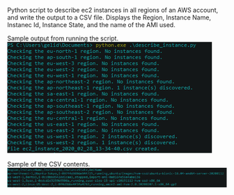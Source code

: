 Python script to describe ec2 instances in all regions of an AWS account, and write the output to a CSV file.
Displays the Region, Instance Name, Instanec Id, Instance State, and the name of the AMI used.


Sample output from running the script.
<img src="images/describe_ec2_example.PNG">








Sample of the CSV contents.
<img src="images/describe_ec2_output.PNG">
